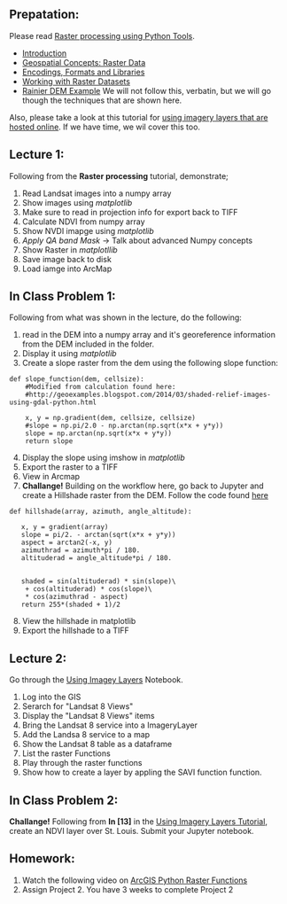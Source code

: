## Prepatation:
Please read [Raster processing using Python Tools](https://geohackweek.github.io/raster/).
- [Introduction](https://geohackweek.github.io/raster/01-introduction/)
- [Geospatial Concepts: Raster Data](https://geohackweek.github.io/raster/02-rasterconcepts/)
- [Encodings, Formats and Libraries](https://geohackweek.github.io/raster/03-encodingsandformats/)
- [Working with Raster Datasets](https://geohackweek.github.io/raster/04-workingwithrasters/)
- [Rainier DEM Example](https://geohackweek.github.io/raster/06-pygeotools_rainier/)
We will not follow this, verbatin, but we will go though the techniques that are shown here.

Also, please take a look at this tutorial for [using imagery layers that are hosted online](https://developers.arcgis.com/python/guide/using-imagery-layers/). If we have time, we wil cover this too.

## Lecture 1:
Following from the **Raster processing** tutorial, demonstrate;
1. Read Landsat images into a numpy array
2. Show images using *matplotlib*
3. Make sure to read in projection info for export back to TIFF
4. Calculate NDVI from numpy array
5. Show NVDI imapge using *matplotlib*
6. *Apply QA band Mask* -> Talk about advanced Numpy concepts
7. Show Raster in *matplotllib*
8. Save image back to disk
9. Load iamge into ArcMap

## In Class Problem 1:
Following from what was shown in the lecture, do the following:
1. read in the DEM into a numpy array and it's georeference information from the DEM included in the folder.
2. Display it using *matplotlib*
3. Create a slope raster from the dem using the following slope function:
```
def slope_function(dem, cellsize):
    #Modified from calculation found here:
    #http://geoexamples.blogspot.com/2014/03/shaded-relief-images-using-gdal-python.html

    x, y = np.gradient(dem, cellsize, cellsize)
    #slope = np.pi/2.0 - np.arctan(np.sqrt(x*x + y*y))
    slope = np.arctan(np.sqrt(x*x + y*y))
    return slope
 ```
 4. Display the slope using imshow in *matplotlib*
 5. Export the raster to a TIFF
 6. View in Arcmap
 7. **Challange!** Building on the workflow here, go back to Jupyter and create a Hillshade raster from the DEM. Follow the code found [here](https://github.com/rveciana/geoexamples/blob/master/python/shaded_relief/hillshade.py)
 ```
 def hillshade(array, azimuth, angle_altitude): 
    
    x, y = gradient(array)
    slope = pi/2. - arctan(sqrt(x*x + y*y))
    aspect = arctan2(-x, y)
    azimuthrad = azimuth*pi / 180.
    altituderad = angle_altitude*pi / 180.
     
 
    shaded = sin(altituderad) * sin(slope)\
     + cos(altituderad) * cos(slope)\
     * cos(azimuthrad - aspect)
    return 255*(shaded + 1)/2
 ```
 8. View the hillshade in matplotlib
 9. Export the hillshade to a TIFF
 
## Lecture 2:
Go through the [Using Imagey Layers](https://developers.arcgis.com/python/guide/using-imagery-layers/) Notebook.
1. Log into the GIS
2. Serarch for "Landsat 8 Views"
3. Display the "Landsat 8 Views" items
4. Bring the Landsat 8 service into a ImageryLayer
5. Add the Landsa 8 service to a map
6. Show the Landsat 8 table as a dataframe
7. List the raster Functions
8. Play through the raster functions
9. Show how to create a layer by appling the SAVI function function.
 
## In Class Problem 2:
**Challange!** Following from **In [13]** in the [Using Imagery Layers Tutorial](https://developers.arcgis.com/python/guide/using-imagery-layers/), create an NDVI layer over St. Louis. Submit your Jupyter notebook.


## Homework:
1. Watch the following video on [ArcGIS Python Raster Functions](https://www.youtube.com/watch?v=OgwnKRrVHN0)
2. Assign Project 2. You have 3 weeks to complete Project 2
